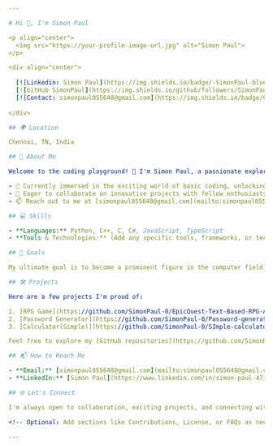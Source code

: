 ```yaml
---

# Hi 👋, I'm Simon Paul 

<p align="center">
  <img src="https://your-profile-image-url.jpg" alt="Simon Paul">
</p>

<div align="center">
  
  [![Linkedin: Simon Paul](https://img.shields.io/badge/-SimonPaul-blue?style=flat-square&logo=Linkedin&logoColor=white&link=https://www.linkedin.com/in/simon-paul-4735b32a9/)](https://www.linkedin.com/in/simon-paul-4735b32a9/)
  [![GitHub SimonPaul](https://img.shields.io/github/followers/SimonPaul?label=follow&style=social)](https://github.com/SimonPaul-0?tab=followers)
  [![Contact: simonpaul055648@gmail.com](https://img.shields.io/badge/Contact-simonpaul055648%40gmail.com-green)](mailto:simonpaul055648@gmail.com)
  
</div>

## 🌍 Location

Chennai, TN, India

## 🚀 About Me

Welcome to the coding playground! 🚀 I'm Simon Paul, a passionate explorer in the realm of advanced computer programming. Let me give you a glimpse into my coding journey:

- 🌱 Currently immersed in the exciting world of basic coding, unlocking the secrets of various languages and concepts.
- 💞️ Eager to collaborate on innovative projects with fellow enthusiasts in the vast programming universe.
- 📫 Reach out to me at [simonpaul055648@gmail.com](mailto:simonpaul055648@gmail.com) for any collaborations, ideas, or just a friendly chat.

## 💻 Skills

- **Languages:** Python, C++, C, C#, JavaScript, TypeScript
- **Tools & Technologies:** (Add any specific tools, frameworks, or technologies you are familiar with)

## 🚀 Goals

My ultimate goal is to become a prominent figure in the computer field, leveraging my skills to create innovative solutions and positively impact the tech community. I am committed to continuous learning and improvement, aiming for excellence in every project I undertake.

## 🛠️ Projects

Here are a few projects I'm proud of:

1. [RPG Game](https://github.com/SimonPaul-0/EpicQuest-Text-Based-RPG-Adventure): This is a text-based RPG in Python. It includes classes for characters, enemies, and a game manager. Players create characters, battle enemies, and can restart after defeat. The game runs in the console, featuring basic progression and randomization.
2. [Password Generator](https://github.com/SimonPaul-0/Password-generator): This is a Python script for generating passwords. Users input desired length and preferences for uppercase letters, digits, and special characters. The script creates a password using the specified criteria and displays the result.
3. [Calculator(Simple)](https://github.com/SimonPaul-0/SImple-calculator): This Python script evaluates mathematical expressions with basic operators (+, -, *, %, and /). Users input expressions, and the script calculates and displays the result. It also allows users to see intermediate results during the process. The script validates expressions, resolves parentheses first, and catches errors such as division by zero. The main function runs in a loop, prompting users for input and offering the option to perform additional calculations.

Feel free to explore my [GitHub repositories](https://github.com/SimonPaul-0?tab=repositories) for more!

## 📬 How to Reach Me

- **Email:** [simonpaul055648@gmail.com](mailto:simonpaul055648@gmail.com)
- **LinkedIn:** [Simon Paul](https://www.linkedin.com/in/simon-paul-4735b32a9/)

## 🌐 Let's Connect

I'm always open to collaboration, exciting projects, and connecting with fellow tech enthusiasts. Feel free to reach out—I'd love to hear from you!

<!-- Optional: Add sections like Contributions, License, or FAQs as needed. -->

---
```

